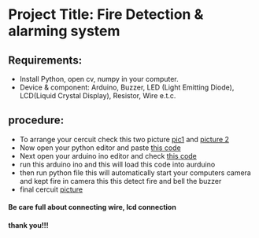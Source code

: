 # Project Title: Fire Detection &  alarming system
## Requirements:
  - Install Python, open cv, numpy in your computer.
  - Device & component:  Arduino, Buzzer,  LED (Light Emitting Diode),  LCD(Liquid Crystal Display), Resistor,  Wire e.t.c.
## procedure:
- To arrange your cercuit check this two picture [pic1](https://github.com/MD-ABDUL-MOMIN/MyCodeRepo/blob/master/MachineLearning/FireDetection%26alarming%20system/hardwareBlockDiagram.png) and [picture 2](https://github.com/MD-ABDUL-MOMIN/MyCodeRepo/blob/master/MachineLearning/FireDetection%26alarming%20system/cercuitdiagramofFire%20security.PNG)
- Now open your python editor and paste [this code](https://github.com/MD-ABDUL-MOMIN/MyCodeRepo/blob/master/MachineLearning/FireDetection%26alarming%20system/fireDetection.py)
- Next open your arduino ino editor and check [this code](https://github.com/MD-ABDUL-MOMIN/MyCodeRepo/blob/master/MachineLearning/FireDetection%26alarming%20system/fire_detection.ino)
- run this arduino ino and this will load this code into aurduino
- then run python file this will automatically start your computers camera and kept fire in camera this this detect fire and bell the buzzer
- final cercuit [picture](https://github.com/MD-ABDUL-MOMIN/MyCodeRepo/blob/master/MachineLearning/FireDetection%26alarming%20system/final%20certuit.PNG)

#### Be care full about connecting wire, lcd connection

#### thank you!!!


  
